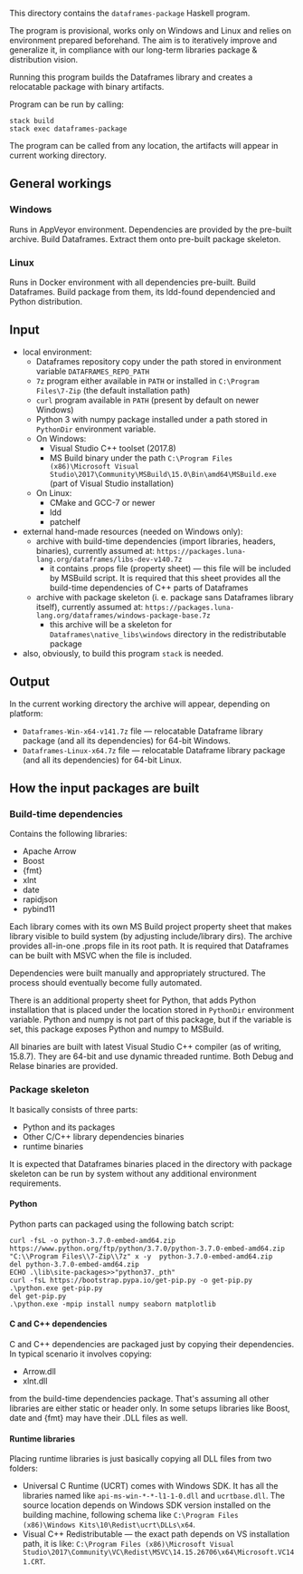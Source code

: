 This directory contains the `dataframes-package` Haskell program.

The program is provisional, works only on Windows and Linux and relies on environment prepared beforehand. The aim is to iteratively improve and generalize it, in compliance with our long-term libraries package & distribution vision.

Running this program builds the Dataframes library and creates a relocatable package with binary artifacts.

Program can be run by calling:
```
stack build
stack exec dataframes-package
```

The program can be called from any location, the artifacts will appear in current working directory.

## General workings
### Windows
Runs in AppVeyor environment. Dependencies are provided by the pre-built archive. Build Dataframes. Extract them onto pre-built package skeleton.

### Linux
Runs in Docker environment with all dependencies pre-built. Build Dataframes. Build package from them, its ldd-found dependencied and Python distribution.

## Input
* local environment:
  * Dataframes repository copy under the path stored in environment variable `DATAFRAMES_REPO_PATH`
  * `7z` program either available in `PATH` or installed in `C:\Program Files\7-Zip` (the default installation path)
  * `curl` program available in `PATH` (present by default on newer Windows)
  * Python 3 with numpy package installed under a path stored in `PythonDir` environment variable.
  * On Windows:
    * Visual Studio C++ toolset (2017.8)
    * MS Build binary under the path `C:\Program Files (x86)\Microsoft Visual Studio\2017\Community\MSBuild\15.0\Bin\amd64\MSBuild.exe` (part of Visual Studio installation)
  * On Linux:
    * CMake and GCC-7 or newer
    * ldd
    * patchelf
* external hand-made resources (needed on Windows only):
  * archive with build-time dependencies (import libraries, headers, binaries), currently assumed at: `https://packages.luna-lang.org/dataframes/libs-dev-v140.7z`
    * it contains .props file (property sheet) — this file will be included by MSBuild script. It is required that this sheet provides all the build-time dependencies of C++ parts of Dataframes
  * archive with package skeleton (i. e. package sans Dataframes library itself), currently assumed at: `https://packages.luna-lang.org/dataframes/windows-package-base.7z`
    * this archive will be a skeleton for `Dataframes\native_libs\windows` directory in the redistributable package
* also, obviously, to build this program `stack` is needed.

## Output
In the current working directory the archive will appear, depending on platform:
* `Dataframes-Win-x64-v141.7z` file — relocatable Dataframe library package (and all its dependencies) for 64-bit Windows.
* `Dataframes-Linux-x64.7z` file — relocatable Dataframe library package (and all its dependencies) for 64-bit Linux.

## How the input packages are built
### Build-time dependencies
Contains the following libraries:
* Apache Arrow
* Boost
* {fmt}
* xlnt
* date
* rapidjson
* pybind11

Each library comes with its own MS Build project property sheet that makes library visible to build system (by adjusting include/library dirs). The archive provides all-in-one .props file in its root path. It is required that Dataframes can be built with MSVC when the file is included.

Dependencies were built manually and appropriately structured. The process should eventually become fully automated.

There is an additional property sheet for Python, that adds Python installation that is placed under the location stored in `PythonDir` environment variable. Python and numpy is not part of this package, but if the variable is set, this package exposes Python and numpy to MSBuild.

All binaries are built with latest Visual Studio C++ compiler (as of writing, 15.8.7). They are 64-bit and use dynamic threaded runtime. Both Debug and Relase binaries are provided.

### Package skeleton
It basically consists of three parts:
* Python and its packages
* Other C/C++ library dependencies binaries
* runtime binaries

It is expected that Dataframes binaries placed in the directory with package skeleton can be run by system without any additional environment requirements.

#### Python
Python parts can packaged using the following batch script:
```
curl -fsL -o python-3.7.0-embed-amd64.zip https://www.python.org/ftp/python/3.7.0/python-3.7.0-embed-amd64.zip
"C:\\Program Files\\7-Zip\\7z" x -y  python-3.7.0-embed-amd64.zip
del python-3.7.0-embed-amd64.zip
ECHO .\lib\site-packages>>"python37._pth"
curl -fsL https://bootstrap.pypa.io/get-pip.py -o get-pip.py
.\python.exe get-pip.py
del get-pip.py
.\python.exe -mpip install numpy seaborn matplotlib
```

#### C and C++ dependencies
C and C++ dependencies are packaged just by copying their dependencies. In typical scenario it involves copying:
* Arrow.dll
* xlnt.dll

from the build-time dependencies package. That's assuming all other libraries are either static or header only. In some setups libraries like Boost, date and {fmt} may have their .DLL files as well.

#### Runtime libraries
Placing runtime libraries is just basically copying all DLL files from two folders:
* Universal C Runtime (UCRT) comes with Windows SDK. It has all the libraries named like `api-ms-win-*-*-l1-1-0.dll` and `ucrtbase.dll`. The source location depends on Windows SDK version installed on the building machine, following schema like `C:\Program Files (x86)\Windows Kits\10\Redist\ucrt\DLLs\x64`.
* Visual C++ Redistributable — the exact path depends on VS installation path, it is like: `C:\Program Files (x86)\Microsoft Visual Studio\2017\Community\VC\Redist\MSVC\14.15.26706\x64\Microsoft.VC141.CRT`.